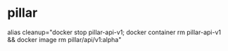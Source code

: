 # pillar


alias cleanup="docker stop pillar-api-v1; docker container rm pillar-api-v1 &&  docker image rm pillar/api/v1:alpha"
